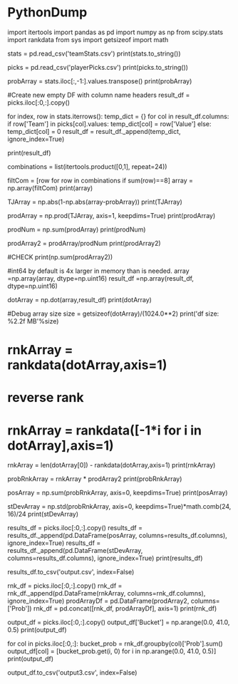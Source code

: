 # PythonDump

import itertools
import pandas as pd
import numpy as np
from scipy.stats import rankdata
from sys import getsizeof
import math


stats = pd.read_csv('teamStats.csv')
print(stats.to_string())

picks = pd.read_csv('playerPicks.csv')
print(picks.to_string())

probArray = stats.iloc[:,-1:].values.transpose()
print(probArray)

#Create new empty DF with column name headers
result_df = picks.iloc[:0,:].copy()

for index, row in stats.iterrows():
    temp_dict = {}
    for col in result_df.columns:
        if row['Team'] in picks[col].values:
            temp_dict[col] = row['Value']
        else:
            temp_dict[col] = 0
    result_df = result_df._append(temp_dict, ignore_index=True)

print(result_df)

combinations = list(itertools.product([0,1], repeat=24))

filtCom = [row for row in combinations if sum(row)==8]
array = np.array(filtCom)
print(array)

TJArray = np.abs(1-np.abs(array-probArray))
print(TJArray)

prodArray = np.prod(TJArray, axis=1, keepdims=True)
print(prodArray)

prodNum = np.sum(prodArray)
print(prodNum)

prodArray2 = prodArray/prodNum
print(prodArray2)

#CHECK
print(np.sum(prodArray2))

#int64 by default is 4x larger in memory than is needed.
array =np.array(array, dtype=np.uint16)
result_df =np.array(result_df, dtype=np.uint16)

dotArray = np.dot(array,result_df)
print(dotArray)

#Debug array size
size = getsizeof(dotArray)/(1024.0**2)
print('df size: %2.2f MB'%size)

# rnkArray = rankdata(dotArray,axis=1)
# reverse rank
# rnkArray = rankdata([-1*i for i in dotArray],axis=1)
rnkArray = len(dotArray[0]) - rankdata(dotArray,axis=1)
print(rnkArray)

probRnkArray = rnkArray * prodArray2
print(probRnkArray)

posArray = np.sum(probRnkArray, axis=0, keepdims=True)
print(posArray)

stDevArray = np.std(probRnkArray, axis=0, keepdims=True)*math.comb(24, 16)/24
print(stDevArray)


results_df = picks.iloc[:0,:].copy()
results_df = results_df._append(pd.DataFrame(posArray, columns=results_df.columns), ignore_index=True)
results_df = results_df._append(pd.DataFrame(stDevArray, columns=results_df.columns), ignore_index=True)
print(results_df)


results_df.to_csv('output.csv', index=False)

rnk_df = picks.iloc[:0,:].copy()
rnk_df = rnk_df._append(pd.DataFrame(rnkArray, columns=rnk_df.columns), ignore_index=True)
prodArrayDf = pd.DataFrame(prodArray2, columns=['Prob'])
rnk_df = pd.concat([rnk_df, prodArrayDf], axis=1)
print(rnk_df)

output_df = picks.iloc[:0,:].copy()
output_df['Bucket'] = np.arange(0.0, 41.0, 0.5)
print(output_df)

for col in picks.iloc[:0,:]:
    bucket_prob = rnk_df.groupby(col)['Prob'].sum()
    output_df[col] = [bucket_prob.get(i, 0) for i in np.arange(0.0, 41.0, 0.5)]
print(output_df)

output_df.to_csv('output3.csv', index=False)
